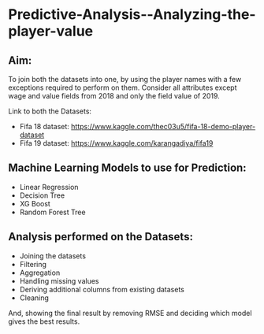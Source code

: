 # Predictive-Analysis--Analyzing-the-player-value

## Aim:
To join both the datasets into one, by using the player names with a few exceptions required to perform on them. Consider all  attributes  except wage  and  value fields from 2018 and only the  field value of 2019.

Link to both the Datasets:
- Fifa 18 dataset:  https://www.kaggle.com/thec03u5/fifa-18-demo-player-dataset
- Fifa 19 dataset: https://www.kaggle.com/karangadiya/fifa19

## Machine Learning Models to use for Prediction:
-  Linear Regression
- Decision Tree
- XG  Boost
- Random Forest Tree

## Analysis performed on the Datasets:
- Joining the datasets
- Filtering 
- Aggregation 
- Handling missing values
- Deriving additional columns from existing datasets 
- Cleaning

And, showing the final result by removing RMSE  and deciding which model  gives  the best results.


